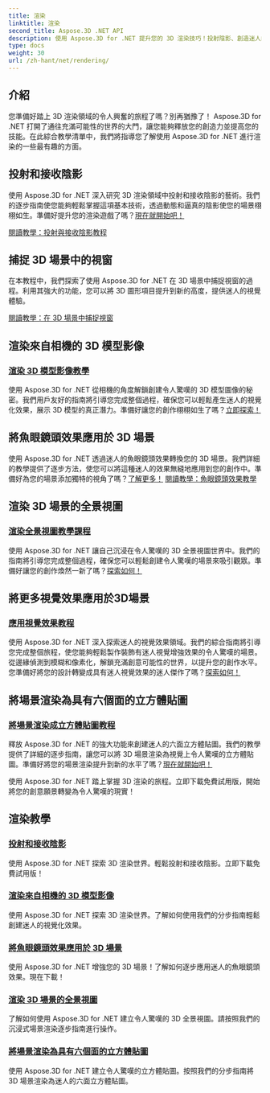 ```yaml
---
title: 渲染
linktitle: 渲染
second_title: Aspose.3D .NET API
description: 使用 Aspose.3D for .NET 提升您的 3D 渲染技巧！投射陰影、創造迷人的視覺化效果、應用魚眼鏡頭效果等等。
type: docs
weight: 30
url: /zh-hant/net/rendering/
---
```

## 介紹

您準備好踏上 3D 渲染領域的令人興奮的旅程了嗎？別再猶豫了！ Aspose.3D for .NET 打開了通往充滿可能性的世界的大門，讓您能夠釋放您的創造力並提高您的技能。在此綜合教學清單中，我們將指導您了解使用 Aspose.3D for .NET 進行渲染的一些最有趣的方面。

## 投射和接收陰影
使用 Aspose.3D for .NET 深入研究 3D 渲染領域中投射和接收陰影的藝術。我們的逐步指南使您能夠輕鬆掌握這項基本技術，透過動態和逼真的陰影使您的場景栩栩如生。準備好提升您的渲染遊戲了嗎？[現在就開始吧！](./cast-receive-shadows/)

[閱讀教學：投射與接收陰影教程](./cast-receive-shadows/)


## 捕捉 3D 場景中的視窗
在本教程中，我們探索了使用 Aspose.3D for .NET 在 3D 場景中捕捉視窗的過程。利用其強大的功能，您可以將 3D 圖形項目提升到新的高度，提供迷人的視覺體驗。

[閱讀教學：在 3D 場景中捕捉視窗](./capture-viewport/)


## 渲染來自相機的 3D 模型影像
### [渲染 3D 模型影像教學](./render-3d-model-image/)
使用 Aspose.3D for .NET 從相機的角度解鎖創建令人驚嘆的 3D 模型圖像的秘密。我們用戶友好的指南將引導您完成整個過程，確保您可以輕鬆產生迷人的視覺化效果，展示 3D 模型的真正潛力。準備好讓您的創作栩栩如生了嗎？[立即探索！](./render-3d-model-image/)

## 將魚眼鏡頭效果應用於 3D 場景
使用 Aspose.3D for .NET 透過迷人的魚眼鏡頭效果轉換您的 3D 場景。我們詳細的教學提供了逐步方法，使您可以將這種迷人的效果無縫地應用到您的創作中。準備好為您的場景添加獨特的視角了嗎？[了解更多！](./fisheye-lens-effect-3d-scene/)
[閱讀教學：魚眼鏡頭效果教學](./fisheye-lens-effect-3d-scene/)

## 渲染 3D 場景的全景視圖
### [渲染全景視圖教學課程](./render-panorama-view/)
使用 Aspose.3D for .NET 讓自己沉浸在令人驚嘆的 3D 全景視圖世界中。我們的指南將引導您完成整個過程，確保您可以輕鬆創建令人驚嘆的場景來吸引觀眾。準備好讓您的創作煥然一新了嗎？[探索如何！](./render-panorama-view/)

## 將更多視覺效果應用於3D場景
### [應用視覺效果教程](./apply-visual-effects/)
使用 Aspose.3D for .NET 深入探索迷人的視覺效果領域。我們的綜合指南將引導您完成整個旅程，使您能夠輕鬆製作裝飾有迷人視覺增強效果的令人驚嘆的場景。從邊緣偵測到模糊和像素化，解鎖充滿創意可能性的世界，以提升您的創作水平。您準備好將您的設計轉變成具有迷人視覺效果的迷人傑作了嗎？[探索如何！](./apply-visual-effects/)

## 將場景渲染為具有六個面的立方體貼圖
### [將場景渲染成立方體貼圖教程](./render-scene-cubemap/)
釋放 Aspose.3D for .NET 的強大功能來創建迷人的六面立方體貼圖。我們的教學提供了詳細的逐步指南，讓您可以將 3D 場景渲染為視覺上令人驚嘆的立方體貼圖。準備好將您的場景渲染提升到新的水平了嗎？[現在就開始吧！](./render-scene-cubemap/)

使用 Aspose.3D for .NET 踏上掌握 3D 渲染的旅程。立即下載免費試用版，開始將您的創意願景轉變為令人驚嘆的現實！
## 渲染教學
### [投射和接收陰影](./cast-receive-shadows/)
使用 Aspose.3D for .NET 探索 3D 渲染世界。輕鬆投射和接收陰影。立即下載免費試用版！
### [渲染來自相機的 3D 模型影像](./render-3d-model-image/)
使用 Aspose.3D for .NET 探索 3D 渲染世界。了解如何使用我們的分步指南輕鬆創建迷人的視覺化效果。
### [將魚眼鏡頭效果應用於 3D 場景](./fisheye-lens-effect-3d-scene/)
使用 Aspose.3D for .NET 增強您的 3D 場景！了解如何逐步應用迷人的魚眼鏡頭效果。現在下載！
### [渲染 3D 場景的全景視圖](./render-panorama-view/)
了解如何使用 Aspose.3D for .NET 建立令人驚嘆的 3D 全景視圖。請按照我們的沉浸式場景渲染逐步指南進行操作。
### [將場景渲染為具有六個面的立方體貼圖](./render-scene-cubemap/)
使用 Aspose.3D for .NET 建立令人驚嘆的立方體貼圖。按照我們的分步指南將 3D 場景渲染為迷人的六面立方體貼圖。